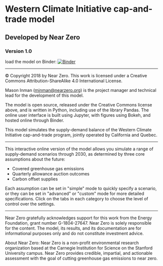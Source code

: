 # Western Climate Initiative cap-and-trade model
## Developed by Near Zero
### Version 1.0

load the model on Binder: [![Binder](https://mybinder.org/badge.svg)](https://mybinder.org/v2/gh/nearzero/WCI-cap-and-trade/master?filepath=WCI_model_interface.ipynb)

---

© Copyright 2018 by Near Zero. This work is licensed under a Creative Commons Attribution-ShareAlike 4.0 International License.

Mason Inman (minman@nearzero.org) is the project manager and technical lead for the development of this model.

The model is open source, released under the Creative Commons license above, and is written in Python, including use of the library Pandas. The online user interface is built using Jupyter, with figures using Bokeh, and hosted online through Binder.

This model simulates the supply-demand balance of the Western Climate Initiative cap-and-trade program, jointly operated by California and Quebec.

---

This interactive online version of the model allows you simulate a range of supply-demand scenarios through 2030, as determined by three core assumptions about the future:
* Covered greenhouse gas emissions
* Quarterly allowance auction outcomes
* Carbon offset supplies

Each assumption can be set in "simple" mode to quickly specify a scenario, or they can be set in "advanced" or "custom" mode for more detailed specifications. Click on the tabs in each category to choose the level of control over the settings.

---

Near Zero gratefully acknowledges support for this work from the Energy Foundation, grant number G-1804-27647. Near Zero is solely responsible for the content. The model, its results, and its documentation are for informational purposes only and do not constitute investment advice.

About Near Zero: Near Zero is a non-profit environmental research organization based at the Carnegie Institution for Science on the Stanford University campus. Near Zero provides credible, impartial, and actionable assessment with the goal of cutting greenhouse gas emissions to near zero.
